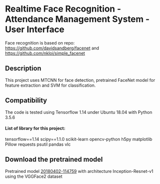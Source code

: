 # Realtime Face Recognition - Attendance Management System - User Interface
Face recognition is based on repo: https://github.com/davidsandberg/facenet and https://github.com/nkloi/simple_facenet
## Description
This project uses MTCNN for face detection, pretrained FaceNet model for feature extraction and SVM for classification.
## Compatibility
The code is tested using Tensorflow 1.14 under Ubuntu 18.04 with Python 3.5.6
#### List of library for this project:
tensorflow==1.14
scipy==1.1.0
scikit-learn
opencv-python
h5py
matplotlib
Pillow
requests
psutil
pandas
vlc
## Download the pretrained model
Pretrained model [20180402-114759](https://drive.google.com/file/d/1R77HmFADxe87GmoLwzfgMu_HY0IhcyBz/view) with architecture Inception-Resnet-v1 using the VGGFace2 dataset
